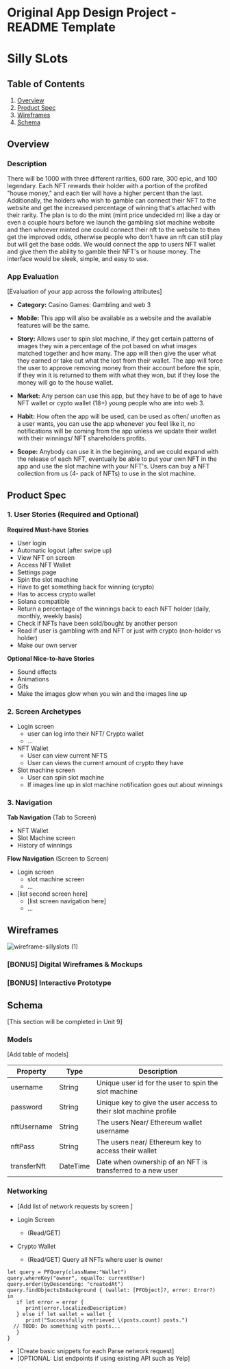 Original App Design Project - README Template
===

# Silly SLots

## Table of Contents
1. [Overview](#Overview)
1. [Product Spec](#Product-Spec)
1. [Wireframes](#Wireframes)
2. [Schema](#Schema)

## Overview
### Description
There will be 1000 with three different rarities, 600 rare, 300 epic, and 100 legendary. Each NFT rewards their holder with a portion of the profited "house money," and each tier will have a higher percent than the last. Additionally, the holders who wish to gamble can connect their NFT to the website and get the increased percentage of winning that's attached with their rarity. The plan is to do the mint (mint price undecided rn) like a day or even a couple hours before we launch the gambling slot machine website and then whoever minted one could connect their nft to the website to then get the improved odds, otherwise people who don’t have an nft can still play but will get the base odds. We would connect the app to users NFT wallet and give them the ability to gamble their NFT's or house money. The interface would be sleek, simple, and easy to use.

### App Evaluation
[Evaluation of your app across the following attributes]
- **Category:**
 Casino Games: Gambling and web 3
 
- **Mobile:**
 This app will also be available as a website and the available features will be the same.  
 
- **Story:**
 Allows user to spin slot machine, if they get certain patterns of images they win a percentage
 of the pot based on what images matched together and how many. The app will then give the user what 
 they earned or take out what the lost from their wallet. The app will force the user to approve removing 
 money from their account before the spin, if they win it is returned to them with what they won, but if 
 they lose the money will go to the house wallet. 
 
- **Market:**
 Any person can use this app, but they have to be of age to have NFT wallet or cypto wallet (18+)
 young people who are into web 3. 
 
- **Habit:**
 How often the app will be used, can be used as often/ unoften as a user wants, 
 you can use the app whenever you feel like it, no notifications will be coming from 
 the app unless we update their wallet with their winnings/ NFT shareholders profits. 
 
- **Scope:**
 Anybody can use it in the beginning, and we could expand with the release of each NFT, 
 eventually be able to put your own NFT in the app and use the slot machine with your NFT's. 
 Users can buy a NFT collection from us (4- pack of NFTs) to use in the slot machine. 

## Product Spec

### 1. User Stories (Required and Optional)

**Required Must-have Stories**

* User login
* Automatic logout (after swipe up) 
* View NFT on screen 
* Access NFT Wallet 
* Settings page
* Spin the slot machine 
* Have to get something back for winning (crypto)
* Has to access crypto wallet 
* Solana compatible 
* Return a percentage of the winnings back to each NFT holder (daily, monthly, weekly basis)
* Check if NFTs have been sold/bought by another person 
* Read if user is gambling with and NFT or just with crypto (non-holder vs holder)
* Make our own server

**Optional Nice-to-have Stories**

* Sound effects 
* Animations 
* Gifs
* Make the images glow when you win and the images line up  

### 2. Screen Archetypes

* Login screen 
   * user can log into their NFT/ Crypto wallet
   * ...
* NFT Wallet
   * User can view current NFTS
   * User can views the current amount of crypto they have
* Slot machine screen 
   * User can spin slot machine 
   * If images line up in slot machine notification goes out about winnings 

### 3. Navigation

**Tab Navigation** (Tab to Screen)

* NFT Wallet 
* Slot Machine screen
* History of winnings 

**Flow Navigation** (Screen to Screen)

* Login screen 
   * slot machine screen
   * ...
* [list second screen here]
   * [list screen navigation here]
   * ...

## Wireframes
![wireframe-sillyslots (1)](https://user-images.githubusercontent.com/98482932/158495030-c15c594e-c890-4180-b857-9f0c7045ed27.png)


### [BONUS] Digital Wireframes & Mockups

### [BONUS] Interactive Prototype

## Schema 
[This section will be completed in Unit 9]
### Models
[Add table of models]

| Property | Type | Description |
| --------- | ---- | ----------- |
| username |	String | 	Unique user id for the user to spin the slot machine |
| password |	String |	Unique key to give the user access to their slot machine profile |
| nftUsername |	String |	The users Near/ Ethereum wallet username |
| nftPass	| String | The users near/ Ethereum key to access their wallet |
| transferNft	| DateTime	| Date when ownership of an NFT is transferred to a new user |


### Networking
- [Add list of network requests by screen ]
- Login Screen 
  - (Read/GET) 

- Crypto Wallet 
  - (Read/GET) Query all NFTs where user is owner 
```  
let query = PFQuery(className:"Wallet")
query.whereKey("owner", equalTo: currentUser)
query.order(byDescending: "createdAt")
query.findObjectsInBackground { (wallet: [PFObject]?, error: Error?) in
   if let error = error { 
      print(error.localizedDescription)
   } else if let wallet = wallet {
      print("Successfully retrieved \(posts.count) posts.")
  // TODO: Do something with posts...
   }
}   
```

- [Create basic snippets for each Parse network request]
- [OPTIONAL: List endpoints if using existing API such as Yelp]
